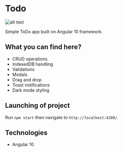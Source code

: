 
# Todo

![alt text](https://i.imgur.com/UeuN7cA.jpg)

Simple ToDo app built on Angular 10 framework.

## What you can find here?

- CRUD operations
- IndexedDB handling
- Validations
- Modals
- Drag and drop
- Toast notifications
- Dark mode styling

## Launching of project

Run `npm start` then navigate to `http://localhost:4200/`.

## Technologies

 - Angular 10
